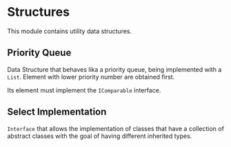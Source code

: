 # Structures

This module contains utility data structures.

## Priority Queue

Data Structure that behaves lika a priority queue, being implemented with a `List`. Element with lower priority number are obtained first.

Its element must implement the `IComparable` interface.

## Select Implementation

`Interface` that allows the implementation of classes that have a collection of abstract classes with the goal of having different inherited types.